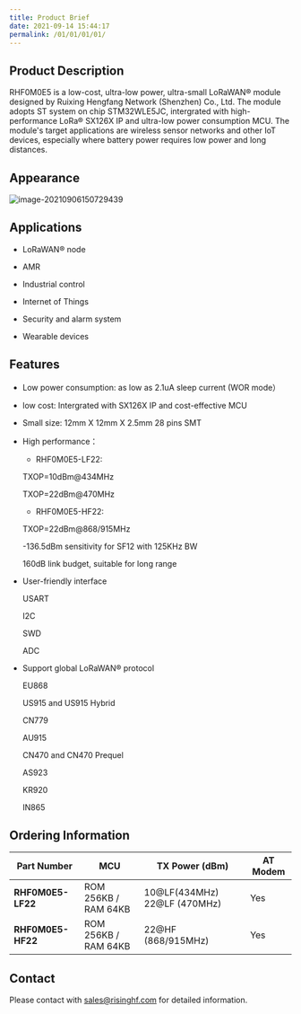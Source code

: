 ```yaml
---
title: Product Brief
date: 2021-09-14 15:44:17
permalink: /01/01/01/01/
---
```

## Product Description

RHF0M0E5 is a low-cost, ultra-low power, ultra-small LoRaWAN® module designed by Ruixing Hengfang Network (Shenzhen) Co., Ltd. The module adopts ST system on chip STM32WLE5JC, intergrated with high-performance LoRa® SX126X IP and ultra-low power consumption MCU. The module's target applications are wireless sensor networks and other IoT devices, especially where battery power requires low power and long distances. 

## Appearance

![image-20210906150729439](https://wiki.risinghf.com/upload/img/abcb1b535d4f1f732722c7bfee110f5e.png)

## Applications

- LoRaWAN® node

- AMR
- Industrial control
- Internet of Things
- Security and alarm system
- Wearable devices

## Features

- Low power consumption: as low as 2.1uA sleep current (WOR mode）

- low cost: Intergrated with SX126X IP and cost-effective MCU

- Small size: 12mm X 12mm X 2.5mm 28 pins SMT

- High performance：

  - RHF0M0E5-LF22:

  TXOP=10dBm@434MHz

  TXOP=22dBm@470MHz

  - RHF0M0E5-HF22:

  TXOP=22dBm@868/915MHz

  -136.5dBm sensitivity for SF12 with 125KHz BW

  160dB link budget, suitable for long range

- User-friendly interface

   USART

   I2C

   SWD

   ADC

- Support global LoRaWAN® protocol

  EU868

  US915 and US915 Hybrid

  CN779

  AU915

  CN470 and CN470 Prequel

  AS923

  KR920

  IN865

## Ordering Information

| **Part Number**   | **MCU**               | **TX Power (dBm)**            | **AT Modem** |
| ----------------- | --------------------- | ----------------------------- | ------------ |
| **RHF0M0E5-LF22** | ROM 256KB /  RAM 64KB | 10@LF(434MHz)  22@LF (470MHz) | Yes          |
| **RHF0M0E5-HF22** | ROM 256KB /  RAM 64KB | 22@HF (868/915MHz)            | Yes          |

## Contact

Please contact with sales@risinghf.com for detailed information.







